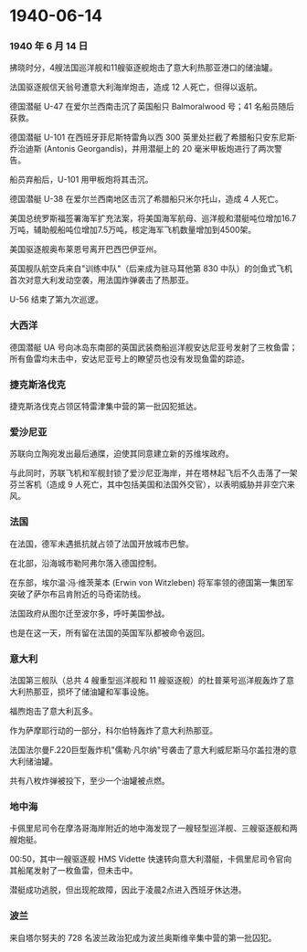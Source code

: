 # 1940-06-14

### 1940 年 6 月 14 日

拂晓时分，4艘法国巡洋舰和11艘驱逐舰炮击了意大利热那亚港口的储油罐。

法国驱逐舰信天翁号遭意大利海岸炮击，造成 12 人死亡，但得以返航。

德国潜艇 U-47 在爱尔兰西南击沉了英国船只 Balmoralwood 号；41
名船员随后获救。

德国潜艇 U-101 在西班牙菲尼斯特雷角以西 300
英里处拦截了希腊船只安东尼斯·乔治迪斯 (Antonis Georgandis)，并用潜艇上的
20 毫米甲板炮进行了两次警告。

船员弃船后，U-101 用甲板炮将其击沉。

德国潜艇 U-38 在爱尔兰西南地区击沉了希腊船只米尔托山，造成 4 人死亡。

美国总统罗斯福签署海军扩充法案，将美国海军航母、巡洋舰和潜艇吨位增加16.7万吨，辅助舰船吨位增加7.5万吨，核定海军飞机数量增加到4500架。

美国驱逐舰奥布莱恩号离开巴西巴伊亚州。

英国舰队航空兵来自"训练中队"（后来成为驻马耳他第 830
中队）的剑鱼式飞机首次对意大利发动空袭，用法国炸弹袭击了热那亚。

U-56 结束了第九次巡逻。

### 大西洋

德国潜艇 UA
号向冰岛东南部的英国武装商船巡洋舰安达尼亚号发射了三枚鱼雷；所有鱼雷均未击中，安达尼亚号上的瞭望员也没有发现鱼雷的踪迹。

### 捷克斯洛伐克

捷克斯洛伐克占领区特雷津集中营的第一批囚犯抵达。

### 爱沙尼亚

苏联向立陶宛发出最后通牒，迫使其同意建立新的苏维埃政府。

与此同时，苏联飞机和军舰封锁了爱沙尼亚海岸，并在塔林起飞后不久击落了一架芬兰客机（造成
9 人死亡，其中包括美国和法国外交官），以表明威胁并非空穴来风。

### 法国

在法国，德军未遇抵抗就占领了法国开放城市巴黎。

在北部，沿海城市勒阿弗尔落入德国控制。

在东部，埃尔温·冯·维茨莱本 (Erwin von Witzleben)
将军率领的德国第一集团军突破了萨尔布吕肯附近的马奇诺防线。

法国政府从图尔迁至波尔多，呼吁美国参战。

也是在这一天，所有留在法国的英国军队都被命令返回。

### 意大利

法国第三舰队（总共 4 艘重型巡洋舰和 11
艘驱逐舰）的杜普莱号巡洋舰轰炸了意大利热那亚，损坏了储油罐和军事设施。

福煦炮击了意大利瓦多。

作为萨摩耶行动的一部分，科尔伯特轰炸了意大利热那亚。

法国法尔曼F.220巨型轰炸机"儒勒·凡尔纳"号袭击了意大利威尼斯马尔盖拉港的意大利储油罐。

共有八枚炸弹被投下，至少一个油罐被点燃。

### 地中海

卡佩里尼司令在摩洛哥海岸附近的地中海发现了一艘轻型巡洋舰、三艘驱逐舰和两艘炮艇。

00:50，其中一艘驱逐舰 HMS Vidette
快速转向意大利潜艇，卡佩里尼司令官向其船尾发射了一枚鱼雷，但未击中。

潜艇成功逃脱，但出现舵故障，因此于凌晨2点进入西班牙休达港。

### 波兰

来自塔尔努夫的 728 名波兰政治犯成为波兰奥斯维辛集中营的第一批囚犯。